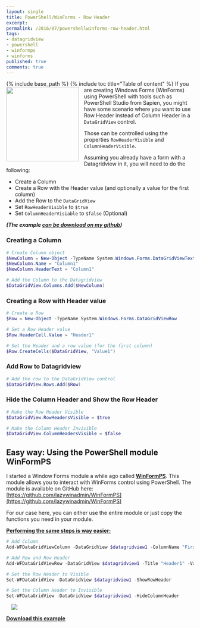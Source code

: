 ```yaml
---
layout: single
title: PowerShell/WinForms - Row Header
excerpt: 
permalink: /2016/07/powershellwinforms-row-header.html
tags: 
- datagridview
- powershell
- winformps
- winforms
published: true
comments: true
---
```

{% include base_path %} 
{% include toc title="Table of content" %}
<a href="{{ base_path }}/images/2016/20160728_PowerShellWinForms_-_Row_Header/DataGridView_RawHeader2__851313811__-301x308.jpg" imageanchor="1" style="clear: left; float: left; margin-bottom: 1em; margin-right: 1em;"><img border="0" height="200" src="{{ base_path }}/images/2016/20160728_PowerShellWinForms_-_Row_Header/DataGridView_RawHeader2__334636553__-195x200.jpg" width="195" /></a>If you are creating Windows Forms (WinForms) using PowerShell with tools such as PowerShell Studio from Sapien, you might have some scenario where you want to use Row Header instead of Column Header in a ```DataGridView``` control.

Those can be controlled using the properties ```RowHeaderVisible``` and ```ColumnHeaderVisible```.


Assuming you already have a form with a Datagridview in it, you will need to do the following:

* Create a Column
* Create a Row with the Header value (and optionally a value for the first column)
* Add the Row to the ```DataGridView```
* Set ```RowHeaderVisible``` to ```$true```
* Set ```ColumnHeaderVisiable``` to ```$false``` (Optional)

<b><i>(The example <a href="https://github.com/lazywinadmin/PowerShellGUI/tree/master/_Examples/DataGridView/DataGridView_RowHeader" target="_blank">can be download on my github</a>)</i></b>

### Creating a Column

```powershell
# Create Column object
$NewColumn = New-Object -TypeName System.Windows.Forms.DataGridViewTextBoxColumn
$NewColumn.Name = "Column1"
$NewColumn.HeaderText = "Column1"

# Add the Column to the Datagridview
$DataGridView.Columns.Add($NewColumn)
```

### Creating a Row with Header value

```powershell
# Create a Row
$Row = New-Object -TypeName System.Windows.Forms.DataGridViewRow

# Set a Row Header value
$Row.HeaderCell.Value = "Header1"

# Set the Header and a row value (for the first column)
$Row.CreateCells($DataGridView, "Value1")

```

### Add Row to Datagridview
```powershell
# Add the row to the DataGridView control
$DataGridView.Rows.Add($Row)
```

### Hide the Column Header and Show the Row Header

```powershell
# Make the Row Header Visible
$DataGridView.RowHeadersVisible = $true

# Make the Column Header Invisible
$DataGridView.ColumnHeadersVisible = $false
```

## Easy way: Using the PowerShell module WinFormPS

I started a Window Forms module a while ago called <b><u>WinFormPS</u></b>. This module allows you to interact with WinForms control using PowerShell.
The module is available on GitHub here: [https://github.com/lazywinadmin/WinFormPS](https://github.com/lazywinadmin/WinFormPS)

For our case here, you can either use the entire module or just copy the functions you need in your module.

<b><u>Performing the same steps is way easier:</u></b>

```powershell
# Add Column
Add-WFDataGridViewColumn -DataGridView $datagridview1 -ColumnName "First Column"

# Add Row and Row Header
Add-WFDataGridViewRow -DataGridView $datagridview1 -Title "Header1" -Values "Value1"

# Set the Row Header to Visible
Set-WFDataGridView -DataGridView $datagridview1 -ShowRowHeader

# Set the Column Header to Invisible
Set-WFDataGridView -DataGridView $datagridview1 -HideColumnHeader
```


<a href="{{ base_path }}/images/2016/20160728_PowerShellWinForms_-_Row_Header/DataGridView_RawHeader2__109809389__-301x308.jpg" imageanchor="1" style="margin-left: 1em; margin-right: 1em;"><img border="0" src="{{ base_path }}/images/2016/20160728_PowerShellWinForms_-_Row_Header/DataGridView_RawHeader2__109809389__-301x308.jpg" /></a>

<b><u><a href="https://github.com/lazywinadmin/PowerShellGUI/tree/master/_Examples/DataGridView/DataGridView_RowHeader" target="_blank">Download this example</a></u></b>
